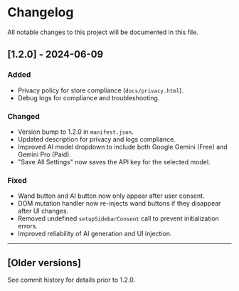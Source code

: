 # Changelog

All notable changes to this project will be documented in this file.

## [1.2.0] - 2024-06-09
### Added
- Privacy policy for store compliance (`docs/privacy.html`).
- Debug logs for compliance and troubleshooting.

### Changed
- Version bump to 1.2.0 in `manifest.json`.
- Updated description for privacy and logs compliance.
- Improved AI model dropdown to include both Google Gemini (Free) and Gemini Pro (Paid).
- "Save All Settings" now saves the API key for the selected model.

### Fixed
- Wand button and AI button now only appear after user consent.
- DOM mutation handler now re-injects wand buttons if they disappear after UI changes.
- Removed undefined `setupSidebarConsent` call to prevent initialization errors.
- Improved reliability of AI generation and UI injection.

---

## [Older versions]
See commit history for details prior to 1.2.0. 